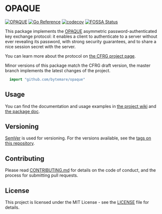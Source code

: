 # OPAQUE
[![OPAQUE](https://github.com/bytemare/opaque/actions/workflows/ci.yml/badge.svg)](https://github.com/bytemare/opaque/actions/workflows/ci.yml)
[![Go Reference](https://pkg.go.dev/badge/github.com/bytemare/opaque.svg)](https://pkg.go.dev/github.com/bytemare/opaque)
[![codecov](https://codecov.io/gh/bytemare/opaque/branch/main/graph/badge.svg?token=5bQfB0OctA)](https://codecov.io/gh/bytemare/opaque)
[![FOSSA Status](https://app.fossa.com/api/projects/git%2Bgithub.com%2Fbytemare%2Fopaque.svg?type=shield)](https://app.fossa.com/projects/git%2Bgithub.com%2Fbytemare%2Fopaque?ref=badge_shield)

This package implements the [OPAQUE](https://datatracker.ietf.org/doc/draft-irtf-cfrg-opaque/) asymmetric password-authenticated key exchange protocol:
it enables a client to authenticate to a server without ever revealing its password, with strong security guarantees,
and to share a nice session secret with the server.

You can learn more about the protocol on [the CFRG project page](https://github.com/cfrg/draft-irtf-cfrg-opaque).

Minor versions of this package match the CFRG draft version, the master branch implements the latest changes of the project. 

```Go
  import "github.com/bytemare/opaque"
```

## Usage

You can find the documentation and usage examples in [the project wiki](https://github.com/bytemare/opaque/wiki) and [the package doc](https://pkg.go.dev/github.com/bytemare/opaque). 

## Versioning

[SemVer](http://semver.org/) is used for versioning. For the versions available, see the [tags on this repository](https://github.com/bytemare/opaque/tags).

## Contributing

Please read [CONTRIBUTING.md](.github/CONTRIBUTING.md) for details on the code of conduct, and the process for submitting pull requests.

## License

This project is licensed under the MIT License - see the [LICENSE](LICENSE) file for details.
